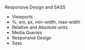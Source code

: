 Responsive Design and SASS

- Viewports
- %, em, px, min-width, max-width
- Relative and Absolute units
- Media Queries
- Responsive Design
- Sass